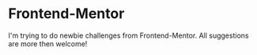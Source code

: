 # Frontend-Mentor
I'm trying to do newbie challenges from Frontend-Mentor. All suggestions are more then welcome!
